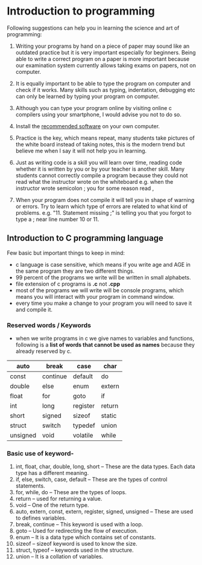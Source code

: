 # Introduction to programming

Following suggestions can help you in learning the science and art of programming:

1. Writing your programs by hand on a piece of paper may sound like an outdated practice but it is very important especially for beginners. Being able to write a correct program on a paper is more important because our examination system currently allows taking exams on papers, not on computer.

2. It is equally important to be able to type the program on computer and check if it works. Many skills such as typing, indentation, debugging etc can only be learned by typing your program on computer.

3. Although you can type your program online by visiting online c compilers using your smartphone, I would advise you not to do so. 

4. Install the [recommended software](https://sourceforge.net/projects/codeblocks/files/Binaries/20.03/Windows/codeblocks-20.03mingw-setup.exe) on your own computer.

5. Practice is the key, which means repeat, many students take pictures of the white board instead of taking notes, this is the modern trend but believe me when I say it will not help you in learning.

6. Just as writing code is a skill you will learn over time, reading code whether it is written by you or by your teacher is another skill. Many students cannot correctly compile a program because they could not read what the instructor wrote on the whiteboard e.g. when the instructor wrote semicolon ; you for some reason read ,

7. When your program does not compile it will tell you in shape of warning or errors. Try to learn which type of errors are related to what kind of problems. e.g. "11. Statement missing ;" is telling you that you forgot to type a ; near line number 10 or 11. 

## Introduction to C programming language

Few basic but important things to keep in mind:  

- c language is case sensitive, which means if you write age and AGE in the same program they are two different things.
- 99 percent of the programs we write will be written in small alphabets.
- file extension of c programs is **.c** not **.cpp**
- most of the programs we will write will be console programs, which means you will interact with your program in command window.
- every time you make a change to your program you will need to save it and compile it.

### Reserved words / Keywords

- when we write programs in c we give names to variables and functions, following is a **list of words that cannot be used as names** because they already reserved by c.

  
| auto	   | break	   |  case	    | char     |  
|----------|-----------|------------|----------|
| const	   | continue	 |  default	  | do       |
| double	 | else	     |  enum	    | extern   |
| float	   | for	     |  goto	    | if       |  
| int	     | long	     |  register	| return   |
| short	   | signed	   |  sizeof	  | static   |
| struct	 | switch	   |  typedef	  | union    |
| unsigned |	void	   |  volatile	| while    |

### Basic use of keyword-
1. int, float, char, double, long, short – These are the data types. Each data type has a different meaning.
2. if, else, switch, case, default – These are the types of control statements.
3. for, while, do – These are the types of loops.
4. return –  used for returning a value.
5. void – One of the return type.
6. auto, extern, const, extern, register, signed, unsigned – These are used to defines variables.
7. break, continue – This keyword is used with a loop.
8. goto – Used for redirecting the flow of execution.
9. enum – It is a data type which contains set of constants.
10. sizeof – sizeof keyword is used to know the size.
11.	struct, typeof –  keywords used in the structure.
12. union – It is a collation of variables.



